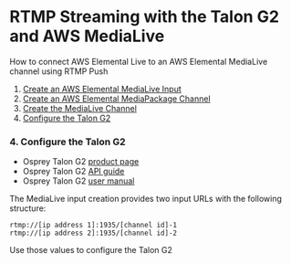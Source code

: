 # RTMP Streaming with the Talon G2 and AWS MediaLive
How to connect AWS Elemental Live to an AWS Elemental MediaLive channel using RTMP Push
1. [Create an AWS Elemental MediaLive Input](#1-create-an-aws-elemental-medialive-input)
2. [Create an AWS Elemental MediaPackage Channel](#2-create-an-aws-elemental-mediapackage-channel)
3. [Create the MediaLive Channel](#3-create-the-medialive-channel)
4. [Configure the Talon G2](#4-configure-the-talon-g2)


### 4. Configure the Talon G2
- Osprey Talon G2 [product page](https://www.ospreyvideo.com/images/osprey/datasheets/Talon_Encoder_Specs.pdf)
- Osprey Talon G2 [API guide](./Talon_Encoder_API_1_10_0_250.pdf)
- Osprey Talon G2 [user manual](./Talon_Encoder_User_Guide_2018_10.pdf)

The MediaLive input creation provides two input URLs with the following structure:
```
rtmp://[ip address 1]:1935/[channel id]-1
rtmp://[ip address 2]:1935/[channel id]-2
```
Use those values to configure the Talon G2

